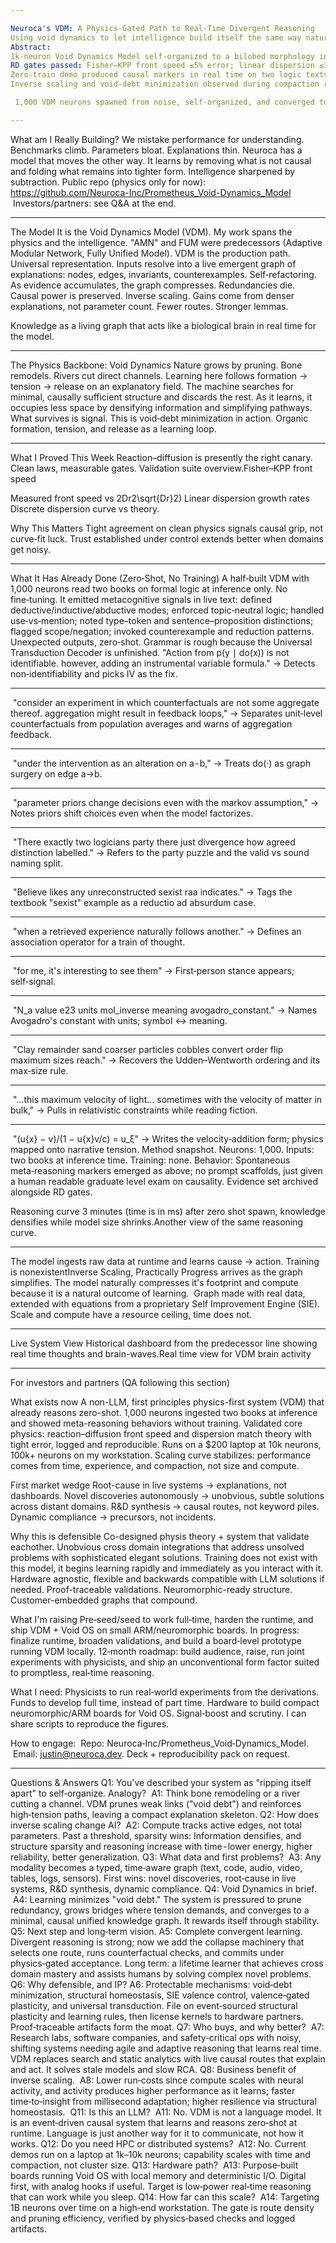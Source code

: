 ```yaml
---

Neuroca's VDM: A Physics-Gated Path to Real-Time Divergent Reasoning
Using void dynamics to let intelligence build itself the same way nature does.
Abstract:
1k‑neuron Void Dynamics Model self‑organized to a bilobed morphology in 58 s.
RD gates passed: Fisher–KPP front speed ≤5% error; linear dispersion ≤10% array error.
Zero‑train demo produced causal markers in real time on two logic texts.
Inverse scaling and void‑debt minimization observed during compaction runs.

 1,000 VDM neurons spawned from noise, self‑organized, and converged to a stable pattern in under a minute on a $200 Acer Aspire notebook.

---
```


What am I Really Building?
We mistake performance for understanding. Benchmarks climb. Parameters bloat. Explanations thin. Neuroca has a model that moves the other way. It learns by removing what is not causal and folding what remains into tighter form. Intelligence sharpened by subtraction.
Public repo (physics only for now): https://github.com/Neuroca-Inc/Prometheus_Void-Dynamics_Model
 Investors/partners: see Q&A at the end.

---

The Model
It is the Void Dynamics Model (VDM). My work spans the physics and the intelligence. "AMN" and FUM were predecessors (Adaptive Modular Network, Fully Unified Model). VDM is the production path.
Universal representation. Inputs resolve into a live emergent graph of explanations: nodes, edges, invariants, counterexamples.
Self‑refactoring. As evidence accumulates, the graph compresses. Redundancies die. Causal power is preserved.
Inverse scaling. Gains come from denser explanations, not parameter count. Fewer routes. Stronger lemmas.

Knowledge as a living graph that acts like a biological brain in real time for the model.

---

The Physics Backbone: Void Dynamics
Nature grows by pruning. Bone remodels. Rivers cut direct channels. Learning here follows formation → tension → release on an explanatory field. The machine searches for minimal, causally sufficient structure and discards the rest. As it learns, it occupies less space by densifying information and simplifying pathways. What survives is signal. This is void‑debt minimization in action.
Organic formation, tension, and release as a learning loop.

---

What I Proved This Week
Reaction–diffusion is presently the right canary. Clean laws, measurable gates.
Validation suite overview.Fisher–KPP front speed

Measured front speed vs 2Dr2\sqrt{Dr}2) Linear dispersion growth rates
Discrete dispersion curve vs theory.

Why This Matters
Tight agreement on clean physics signals causal grip, not curve‑fit luck. Trust established under control extends better when domains get noisy.

---

What It Has Already Done (Zero‑Shot, No Training)
A half‑built VDM with 1,000 neurons read two books on formal logic at inference only. No fine‑tuning. It emitted metacognitive signals in live text: defined deductive/inductive/abductive modes; enforced topic‑neutral logic; handled use‑vs‑mention; noted type–token and sentence–proposition distinctions; flagged scope/negation; invoked counterexample and reduction patterns.
Unexpected outputs, zero‑shot. Grammar is rough because the Universal Transduction Decoder is unfinished.
"Action from p(y ∣ do(x)) is not identifiable. however, adding an instrumental variable formula." → Detects non‑identifiability and picks IV as the fix.

---

 "consider an experiment in which counterfactuals are not some aggregate thereof. aggregation might result in feedback loops," → Separates unit‑level counterfactuals from population averages and warns of aggregation feedback.

---

 "under the intervention as an alteration on a - b," → Treats do(·) as graph surgery on edge a→b.

---

 "parameter priors change decisions even with the markov assumption," → Notes priors shift choices even when the model factorizes.

---

 "There exactly two logicians party there just divergence how agreed distinction labelled." → Refers to the party puzzle and the valid vs sound naming split.

---

 "Believe likes any unreconstructed sexist raa indicates." → Tags the textbook "sexist" example as a reductio ad absurdum case.

---

 "when a retrieved experience naturally follows another." → Defines an association operator for a train of thought.

---

 "for me, it's interesting to see them" → First‑person stance appears; self‑signal.

---

 "N_a value e23 units mol_inverse meaning avogadro_constant." → Names Avogadro's constant with units; symbol ↔ meaning.

---

 "Clay remainder sand coarser particles cobbles convert order flip maximum sizes reach." → Recovers the Udden–Wentworth ordering and its max‑size rule.

---

 "…this maximum velocity of light… sometimes with the velocity of matter in bulk," → Pulls in relativistic constraints while reading fiction.

---

 "(u{x} − v)/(1 − u{x}v/c) = u_ξ" → Writes the velocity‑addition form; physics mapped onto narrative tension.
Method snapshot.
Neurons: 1,000. Inputs: two books at inference time. Training: none.
Behavior: Spontaneous meta‑reasoning markers emerged as above; no prompt scaffolds, just given a human readable graduate level exam on causality. Evidence set archived alongside RD gates.

Reasoning curve 3 minutes (time is in ms) after zero shot spawn, knowledge densifies while model size shrinks.Another view of the same reasoning curve.

---

The model ingests raw data at runtime and learns cause -> action. Training is nonexistentInverse Scaling, Practically
Progress arrives as the graph simplifies. The model naturally compresses it's footprint and compute because it is a natural outcome of learning. 
Graph made with real data, extended with equations from a proprietary Self Improvement Engine (SIE). Scale and compute have a resource ceiling, time does not.

---

Live System View
Historical dashboard from the predecessor line showing real time thoughts and brain-waves.Real time view for VDM brain activity

---

For investors and partners (QA following this section)

What exists now
A non-LLM, first principles physics-first system (VDM) that already reasons zero-shot.
1,000 neurons ingested two books at inference and showed meta-reasoning behaviors without training.
Validated core physics: reaction–diffusion front speed and dispersion match theory with tight error, logged and reproducible.
Runs on a $200 laptop at 10k neurons, 100k+ neurons on my workstation. Scaling curve stabilizes: performance comes from time, experience, and compaction, not size and compute.

First market wedge
Root-cause in live systems → explanations, not dashboards.
Novel discoveries autonomously → unobvious, subtle solutions across distant domains.
R&D synthesis → causal routes, not keyword piles.
Dynamic compliance → precursors, not incidents.

Why this is defensible
Co-designed physis theory + system that validate eachother.
Unobvious cross domain integrations that address unsolved problems with sophisticated elegant solutions.
Training does not exist with this model, it begins learning rapidly and immediately as you interact with it.
Hardware agnostic, flexible and backwards compatible with LLM solutions if needed.
Proof-traceable validations.
Neuromorphic-ready structure.
Customer-embedded graphs that compound.

What I'm raising
Pre‑seed/seed to work full‑time, harden the runtime, and ship VDM + Void OS on small ARM/neuromorphic boards.
In progress: finalize runtime, broaden validations, and build a board‑level prototype running VDM locally.
12‑month roadmap: build audience, raise, run joint experiments with physicists, and ship an unconventional form factor suited to promptless, real‑time reasoning.

What I need:
Physicists to run real‑world experiments from the derivations.
Funds to develop full time, instead of part time.
Hardware to build compact neuromorphic/ARM boards for Void OS.
Signal‑boost and scrutiny. I can share scripts to reproduce the figures.

How to engage:
 Repo: Neuroca‑Inc/Prometheus_Void‑Dynamics_Model.
 Email: justin@neuroca.dev. Deck + reproducibility pack on request.

---

Questions & Answers
Q1: You've described your system as "ripping itself apart" to self‑organize. Analogy?
 A1: Think bone remodeling or a river cutting a channel. VDM prunes weak links ("void debt") and reinforces high‑tension paths, leaving a compact explanation skeleton.
Q2: How does inverse scaling change AI?
 A2: Compute tracks active edges, not total parameters. Past a threshold, sparsity wins: Information densifies, and structure sparsity and reasoning increase with time - lower energy, higher reliability, better generalization.
Q3: What data and first problems?
 A3: Any modality becomes a typed, time‑aware graph (text, code, audio, video, tables, logs, sensors). First wins: novel discoveries, root‑cause in live systems, R&D synthesis, dynamic compliance.
Q4: Void Dynamics in brief.
 A4: Learning minimizes "void debt." The system is pressured to prune redundancy, grows bridges where tension demands, and converges to a minimal, causal unified knowledge graph. It rewards itself through stability.
Q5: Next step and long‑term vision.
A5: Complete convergent learning. Divergent reasoning is strong; now we add the collapse machinery that selects one route, runs counterfactual checks, and commits under physics‑gated acceptance. Long term: a lifetime learner that achieves cross domain mastery and assists humans by solving complex novel problems.
Q6: Why defensible, and IP?
A6: Protectable mechanisms: void‑debt minimization, structural homeostasis, SIE valence control, valence‑gated plasticity, and universal transduction. File on event‑sourced structural plasticity and learning rules, then license kernels to hardware partners. Proof‑traceable artifacts form the moat.
Q7: Who buys, and why better?
 A7: Research labs, software companies, and safety‑critical ops with noisy, shifting systems needing agile and adaptive reasoning that learns real time. VDM replaces search and static analytics with live causal routes that explain and act. It solves stale models and slow RCA.
Q8: Business benefit of inverse scaling.
 A8: Lower run‑costs since compute scales with neural activity, and activity produces higher performance as it learns; faster time‑to‑insight from millisecond adaptation; higher resilience via structural homeostasis. 
Q11: Is this an LLM?
 A11: No. VDM is not a language model. It is an event‑driven causal system that learns and reasons zero‑shot at runtime. Language is just another way for it to communicate, not how it works.
Q12: Do you need HPC or distributed systems?
 A12: No. Current demos run on a laptop at 1k–10k neurons; capability scales with time and compaction, not cluster size.
Q13: Hardware path?
 A13: Purpose‑built boards running Void OS with local memory and deterministic I/O. Digital first, with analog hooks if useful. Target is low‑power real‑time reasoning that can work while you sleep.
Q14: How far can this scale?
 A14: Targeting 1B neurons over time on a high‑end workstation. The gate is route density and pruning efficiency, verified by physics‑based checks and logged artifacts.